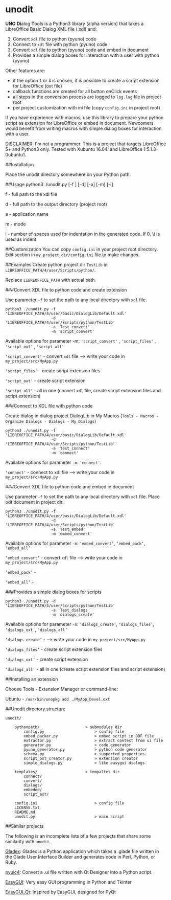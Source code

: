 # unodit
**UNO** **Di**alog **T**ools is a Python3 library (alpha version) that takes a LibreOffice Basic Dialog XML file (.xdl) and:

1. Convert `xdl` file to python (pyuno) code
2. Connect to `xdl` file with python (pyuno) code
3. Convert `xdl` file to python (pyuno) code and embed in document
4. Provides a simple dialog boxes for interaction with a user with python (pyuno)

Other features are:
- if the option `1` or `4` is chosen, it is possible to create a script extension for LibreOffice (oxt file)
- callback functions are created for all button onClick events
- all steps in the conversion process are logged to `log.log` file in project root
- per project customization with ini file (copy `config.ini` in project root)

 
If you have experience with macros, use this library to prepare your python script as extension for LibreOffice or embed in document. Newcomers would benefit from writing macros with simple dialog boxes for interaction with a user.

DISCLAIMER:
I'm not a programmer.
This is a project that targets LibreOffice 5+ and Python3 only.
Tested with Xubuntu 16.04. and LibreOffice 1:5.1.3-0ubuntu1.

##Installation

Place the unodit directory somewhere on your Python path.

##Usage
    python3 ./unodit.py [-f ] [-d] [-a] [-m] [-i]
    
f  - full path to the xdl file

d - full path to the output directory (project root)

a - application name

m - mode

i - number of spaces used for indentation in the generated code. If 0, \t is used as indent

##Customization 
You can copy `config.ini` in your project root directory. Edit section in `my_project_dir/config.ini` file to make changes.

##Examples
Create python project dir `TestLib` in `LIBREOFFICE_PATH/4/user/Scripts/python/`.

Replace `LIBREOFFICE_PATH` with actual path.

###Convert XDL file to python code and create extension

Use parameter `-f` to set the path to any local directory with `xdl` file.

    python3 ./unodit.py -f 'LIBREOFFICE_PATH/4/user/basic/DialogLib/Default.xdl'
                        -d 'LIBREOFFICE_PATH/4/user/Scripts/python/TestLib'
                        -a 'Test_convert'
                        -m 'script_convert'

Available options for parameter -m: `'script_convert'` , `'script_files'` , `'script_oxt'` , `'script_all'`

`'script_convert'` - convert `xdl` file --> write your code in `my_project/src/MyApp.py`

`'script_files'` - create script extension files

`'script_oxt'` - create script extension

`'script_all'` - all in one (convert `xdl` file, create script extension files and script extension)

###Connect to XDL file with python code

Create dialog in dialog project DialogLib in My Macros (`Tools - Macros - Organize Dialogs - Dialogs - My Dialogs`)
    
    python3 ./unodit.py -f 'LIBREOFFICE_PATH/4/user/basic/DialogLib/Default.xdl'
                        -d 'LIBREOFFICE_PATH/4/user/Scripts/python/TestLib''
                        -a 'Test_connect'
                        -m 'connect'
               
Available options for parameter `-m`: `'connect'`.

`'connect'` - connect to xdl file --> write your code in `my_project/src/MyApp.py`

###Convert XDL file to python code and embed in document

Use parameter `-f` to set the path to any local directory with `xdl` file.
Place odt document in  project dir.

    python3 ./unodit.py -f 'LIBREOFFICE_PATH/4/user/basic/DialogLib/Default.xdl'
                        -d 'LIBREOFFICE_PATH/4/user/Scripts/python/TestLib'
                        -a 'Test_embed'
                        -m 'embed_convert'

Available options for parameter `-m`: `‘embed_convert’`, `‘embed_pack’`, `‘embed_all’`

`‘embed_convert’` - convert `xdl` file --> write your code in `my_project/src/MyApp.py`

`‘embed_pack’` -

`‘embed_all’` -

###Provides a simple dialog boxes for scripts

    python3 ./unodit.py -d 'LIBREOFFICE_PATH/4/user/Scripts/python/TestLib'
                        -a 'Test_dialogs
                        -m 'dialogs_create'
                        
Available options for parameter `-m`: `‘dialogs_create’`, `‘dialogs_files’`, `‘dialogs_oxt’`, `‘dialogs_all’`

`‘dialogs_create’` -  --> write your code in `my_project/src/MyApp.py`

`‘dialogs_files’` - create script extension files

`‘dialogs_oxt’` - create script extension

`‘dialogs_all’` - all in one (create script extension files and script extension)

##Installing an extension

Choose Tools - Extension Manager or command-line:

Ubuntu - `/usr/bin/unopkg add ./MyApp_Devel.oxt`

##Unodit directory structure

    unodit/
        
        pythonpath/                    > submodules dir
            config.py                      > config file
            embed_packer.py                > embed script in ODF file
            extractor.py                   > extract context from ui file
            generator.py                   > code generator
            pyuno_generator.py             > python code generator
            schema.py                      > supported properties
            script_oxt_creator.py          > extension creator
            simple_dialogs.py              > like easygui dialogs
            
        templates/                     > tempaltes dir
            connect/
            convert/
            dialogs/
            embeded/
            script_ext/
        
        config.ini                         > config file
        LICENSE.txt
        README.md
        unodit.py                          > main script


##Similar projects

The following is an incomplete lists of a few projects that share some similarity with `unodit`.

[Gladex](https://launchpad.net/gladex): Gladex is a Python application which takes a .glade file written in the Glade User Interface Builder and generates code in Perl, Python, or Ruby.

[pyuic4](http://pyqt.sourceforge.net/Docs/PyQt4/designer.html#the-uic-module): Convert a .ui file written with Qt Designer into a Python script.

[EasyGUI](https://sourceforge.net/projects/easygui): Very easy GUI programming in Python and Tkinter

[EasyGUI_Qt](https://github.com/aroberge/easygui_qt): Inspired by EasyGUI, designed for PyQt



